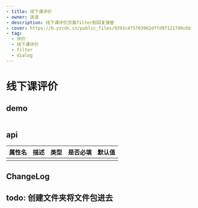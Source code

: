 ```yaml
---
- title: 线下课评价
- owner: 逐浪
- description: 线下课评价页面filter和回复弹窗
- cover: https://b.yzcdn.cn/public_files/9293c475703962dffd971217d0c6b1dd.png
- tag:
  - 评价
  - 线下课评价
  - filter
  - dialog
---
```


# 线下课评价
## demo
```jsx
```
## api
| 属性名  | 描述                 | 类型                                                  | 是否必填 | 默认值               |
| ------ | ------------------- | ---------------------------------------------------- | ------- | ------------------- |
|        |                     |                                                      |         |                     |

## ChangeLog

## todo: 创建文件夹将文件包进去